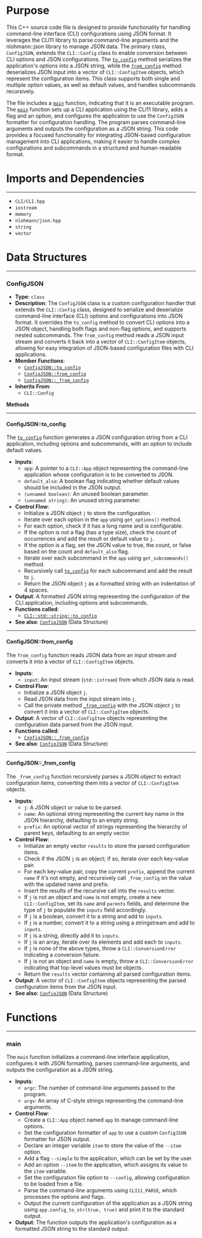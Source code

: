 # Purpose
This C++ source code file is designed to provide functionality for handling command-line interface (CLI) configurations using JSON format. It leverages the CLI11 library to parse command-line arguments and the nlohmann::json library to manage JSON data. The primary class, `ConfigJSON`, extends the `CLI::Config` class to enable conversion between CLI options and JSON configurations. The [`to_config`](#ConfigJSONto_config) method serializes the application's options into a JSON string, while the [`from_config`](#ConfigJSONfrom_config) method deserializes JSON input into a vector of `CLI::ConfigItem` objects, which represent the configuration items. This class supports both single and multiple option values, as well as default values, and handles subcommands recursively.

The file includes a [`main`](#main) function, indicating that it is an executable program. The [`main`](#main) function sets up a CLI application using the CLI11 library, adds a flag and an option, and configures the application to use the `ConfigJSON` formatter for configuration handling. The program parses command-line arguments and outputs the configuration as a JSON string. This code provides a focused functionality for integrating JSON-based configuration management into CLI applications, making it easier to handle complex configurations and subcommands in a structured and human-readable format.
# Imports and Dependencies

---
- `CLI/CLI.hpp`
- `iostream`
- `memory`
- `nlohmann/json.hpp`
- `string`
- `vector`


# Data Structures

---
### ConfigJSON<!-- {{#data_structure:ConfigJSON}} -->
- **Type**: `class`
- **Description**: The `ConfigJSON` class is a custom configuration handler that extends the `CLI::Config` class, designed to serialize and deserialize command-line interface (CLI) options and configurations into JSON format. It overrides the `to_config` method to convert CLI options into a JSON object, handling both flags and non-flag options, and supports nested subcommands. The `from_config` method reads a JSON input stream and converts it back into a vector of `CLI::ConfigItem` objects, allowing for easy integration of JSON-based configuration files with CLI applications.
- **Member Functions**:
    - [`ConfigJSON::to_config`](#ConfigJSONto_config)
    - [`ConfigJSON::from_config`](#ConfigJSONfrom_config)
    - [`ConfigJSON::_from_config`](#ConfigJSON_from_config)
- **Inherits From**:
    - `CLI::Config`

**Methods**

---
#### ConfigJSON::to\_config<!-- {{#callable:ConfigJSON::to_config}} -->
The [`to_config`](../include/CLI/impl/Config_inl.hpp.driver.md#stringto_config) function generates a JSON configuration string from a CLI application, including options and subcommands, with an option to include default values.
- **Inputs**:
    - `app`: A pointer to a `CLI::App` object representing the command-line application whose configuration is to be converted to JSON.
    - `default_also`: A boolean flag indicating whether default values should be included in the JSON output.
    - `(unnamed boolean)`: An unused boolean parameter.
    - `(unnamed string)`: An unused string parameter.
- **Control Flow**:
    - Initialize a JSON object `j` to store the configuration.
    - Iterate over each option in the `app` using `get_options()` method.
    - For each option, check if it has a long name and is configurable.
    - If the option is not a flag (has a type size), check the count of occurrences and add the result or default value to `j`.
    - If the option is a flag, set the JSON value to true, the count, or false based on the count and `default_also` flag.
    - Iterate over each subcommand in the `app` using `get_subcommands()` method.
    - Recursively call [`to_config`](../include/CLI/impl/Config_inl.hpp.driver.md#stringto_config) for each subcommand and add the result to `j`.
    - Return the JSON object `j` as a formatted string with an indentation of 4 spaces.
- **Output**: A formatted JSON string representing the configuration of the CLI application, including options and subcommands.
- **Functions called**:
    - [`CLI::std::string::to_config`](../include/CLI/impl/Config_inl.hpp.driver.md#stringto_config)
- **See also**: [`ConfigJSON`](#ConfigJSON)  (Data Structure)


---
#### ConfigJSON::from\_config<!-- {{#callable:ConfigJSON::from_config}} -->
The `from_config` function reads JSON data from an input stream and converts it into a vector of `CLI::ConfigItem` objects.
- **Inputs**:
    - `input`: An input stream (`std::istream`) from which JSON data is read.
- **Control Flow**:
    - Initialize a JSON object `j`.
    - Read JSON data from the input stream into `j`.
    - Call the private method [`_from_config`](#ConfigJSON_from_config) with the JSON object `j` to convert it into a vector of `CLI::ConfigItem` objects.
- **Output**: A vector of `CLI::ConfigItem` objects representing the configuration data parsed from the JSON input.
- **Functions called**:
    - [`ConfigJSON::_from_config`](#ConfigJSON_from_config)
- **See also**: [`ConfigJSON`](#ConfigJSON)  (Data Structure)


---
#### ConfigJSON::\_from\_config<!-- {{#callable:ConfigJSON::_from_config}} -->
The `_from_config` function recursively parses a JSON object to extract configuration items, converting them into a vector of `CLI::ConfigItem` objects.
- **Inputs**:
    - `j`: A JSON object or value to be parsed.
    - `name`: An optional string representing the current key name in the JSON hierarchy, defaulting to an empty string.
    - `prefix`: An optional vector of strings representing the hierarchy of parent keys, defaulting to an empty vector.
- **Control Flow**:
    - Initialize an empty vector `results` to store the parsed configuration items.
    - Check if the JSON `j` is an object; if so, iterate over each key-value pair.
    - For each key-value pair, copy the current `prefix`, append the current `name` if it's not empty, and recursively call `_from_config` on the value with the updated name and prefix.
    - Insert the results of the recursive call into the `results` vector.
    - If `j` is not an object and `name` is not empty, create a new `CLI::ConfigItem`, set its `name` and `parents` fields, and determine the type of `j` to populate the `inputs` field accordingly.
    - If `j` is a boolean, convert it to a string and add to `inputs`.
    - If `j` is a number, convert it to a string using a stringstream and add to `inputs`.
    - If `j` is a string, directly add it to `inputs`.
    - If `j` is an array, iterate over its elements and add each to `inputs`.
    - If `j` is none of the above types, throw a `CLI::ConversionError` indicating a conversion failure.
    - If `j` is not an object and `name` is empty, throw a `CLI::ConversionError` indicating that top-level values must be objects.
    - Return the `results` vector containing all parsed configuration items.
- **Output**: A vector of `CLI::ConfigItem` objects representing the parsed configuration items from the JSON input.
- **See also**: [`ConfigJSON`](#ConfigJSON)  (Data Structure)



# Functions

---
### main<!-- {{#callable:main}} -->
The `main` function initializes a command-line interface application, configures it with JSON formatting, parses command-line arguments, and outputs the configuration as a JSON string.
- **Inputs**:
    - `argc`: The number of command-line arguments passed to the program.
    - `argv`: An array of C-style strings representing the command-line arguments.
- **Control Flow**:
    - Create a `CLI::App` object named `app` to manage command-line options.
    - Set the configuration formatter of `app` to use a custom `ConfigJSON` formatter for JSON output.
    - Declare an integer variable `item` to store the value of the `--item` option.
    - Add a flag `--simple` to the application, which can be set by the user.
    - Add an option `--item` to the application, which assigns its value to the `item` variable.
    - Set the configuration file option to `--config`, allowing configuration to be loaded from a file.
    - Parse the command-line arguments using `CLI11_PARSE`, which processes the options and flags.
    - Output the current configuration of the application as a JSON string using `app.config_to_str(true, true)` and print it to the standard output.
- **Output**: The function outputs the application's configuration as a formatted JSON string to the standard output.


